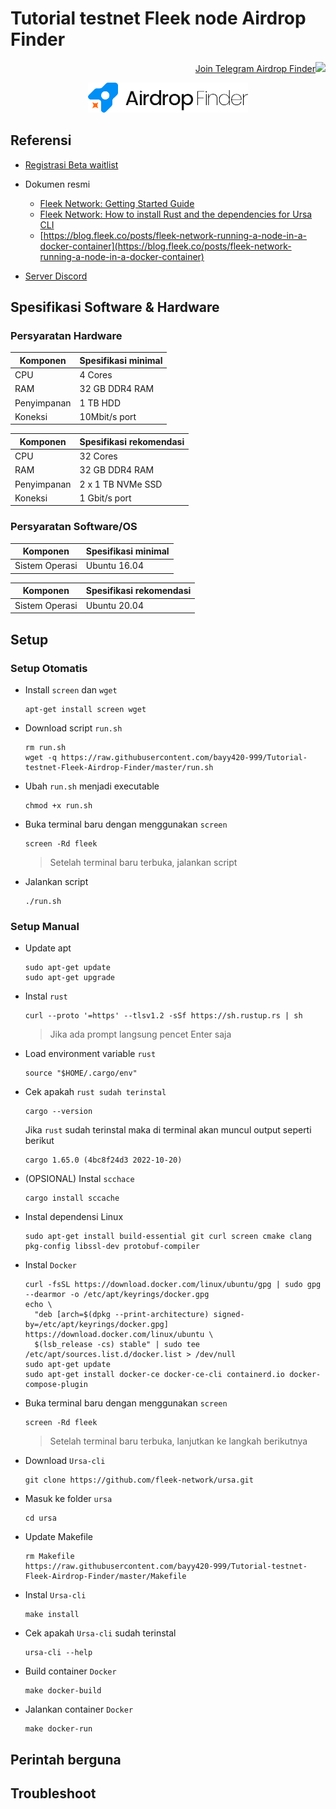 # Tutorial testnet Fleek node Airdrop Finder

<p style="font-size:14px" align="right">
<a href="https://t.me/airdropfind" target="_blank">Join Telegram Airdrop Finder<img src="https://user-images.githubusercontent.com/50621007/183283867-56b4d69f-bc6e-4939-b00a-72aa019d1aea.png" width="30"/></a>
</p>

<p align="center">
  <img height="auto" width="auto" src="https://raw.githubusercontent.com/bayy420-999/airdropfind/main/NavIcon.png">
</p>

## Referensi

* [Registrasi Beta waitlist](https://fleek.xyz/)

* Dokumen resmi
  * [Fleek Network: Getting Started Guide](https://blog.fleek.co/posts/fleek-network-getting-started-guide)
  * [Fleek Network: How to install Rust and the dependencies for Ursa CLI](https://blog.fleek.co/posts/fleek-network-how-to-install-rust-and-the-dependencies-for-ursa-cli)
  * [https://blog.fleek.co/posts/fleek-network-running-a-node-in-a-docker-container](https://blog.fleek.co/posts/fleek-network-running-a-node-in-a-docker-container)

* [Server Discord](https://discord.gg/fleekxyz)

## Spesifikasi Software & Hardware

### Persyaratan Hardware

| Komponen | Spesifikasi minimal |
|----------|---------------------|
|CPU|4 Cores|
|RAM|32 GB DDR4 RAM|
|Penyimpanan|1 TB HDD|
|Koneksi|10Mbit/s port|

| Komponen | Spesifikasi rekomendasi |
|----------|---------------------|
|CPU|32 Cores|
|RAM|32 GB DDR4 RAM|
|Penyimpanan|2 x 1 TB NVMe SSD|
|Koneksi|1 Gbit/s port|

### Persyaratan Software/OS

| Komponen | Spesifikasi minimal |
|----------|---------------------|
|Sistem Operasi|Ubuntu 16.04|

| Komponen | Spesifikasi rekomendasi |
|----------|---------------------|
|Sistem Operasi|Ubuntu 20.04|
## Setup

### Setup Otomatis

* Install `screen` dan `wget`
  ```console
  apt-get install screen wget
  ```
* Download script `run.sh`
  ```console
  rm run.sh
  wget -q https://raw.githubusercontent.com/bayy420-999/Tutorial-testnet-Fleek-Airdrop-Finder/master/run.sh
  ```
* Ubah `run.sh` menjadi executable
  ```console
  chmod +x run.sh
  ```
* Buka terminal baru dengan menggunakan `screen`
  ```console
  screen -Rd fleek
  ```
  > Setelah terminal baru terbuka, jalankan script
* Jalankan script
  ```console
  ./run.sh
  ```

### Setup Manual

* Update apt
  ```console
  sudo apt-get update
  sudo apt-get upgrade
  ```
* Instal `rust`
  ```console
  curl --proto '=https' --tlsv1.2 -sSf https://sh.rustup.rs | sh
  ```
  > Jika ada prompt langsung pencet Enter saja
* Load environment variable `rust`
  ```console
  source "$HOME/.cargo/env"
  ```
* Cek apakah `rust sudah terinstal`
  ```console
  cargo --version
  ```
  Jika `rust` sudah terinstal maka di terminal akan muncul output seperti berikut
  ```console
  cargo 1.65.0 (4bc8f24d3 2022-10-20)
  ```
* (OPSIONAL) Instal `scchace`
  ```console
  cargo install sccache
  ```
* Instal dependensi Linux
  ```console
  sudo apt-get install build-essential git curl screen cmake clang pkg-config libssl-dev protobuf-compiler
  ```
* Instal `Docker`
  ```console
  curl -fsSL https://download.docker.com/linux/ubuntu/gpg | sudo gpg --dearmor -o /etc/apt/keyrings/docker.gpg
  echo \
    "deb [arch=$(dpkg --print-architecture) signed-by=/etc/apt/keyrings/docker.gpg] https://download.docker.com/linux/ubuntu \
    $(lsb_release -cs) stable" | sudo tee /etc/apt/sources.list.d/docker.list > /dev/null
  sudo apt-get update
  sudo apt-get install docker-ce docker-ce-cli containerd.io docker-compose-plugin
  ```
* Buka terminal baru dengan menggunakan `screen`
  ```console
  screen -Rd fleek
  ```
  > Setelah terminal baru terbuka, lanjutkan ke langkah berikutnya
* Download `Ursa-cli`
  ```console
  git clone https://github.com/fleek-network/ursa.git
  ```
* Masuk ke folder `ursa`
  ```console
  cd ursa
  ```
* Update Makefile
  ```console
  rm Makefile
  https://raw.githubusercontent.com/bayy420-999/Tutorial-testnet-Fleek-Airdrop-Finder/master/Makefile
  ```
* Instal `Ursa-cli`
  ```console
  make install
  ```
* Cek apakah `Ursa-cli` sudah terinstal
  ```console
  ursa-cli --help
  ```
* Build container `Docker`
  ```console
  make docker-build
  ```
* Jalankan container `Docker`
  ```console
  make docker-run
  ```

## Perintah berguna

## Troubleshoot
